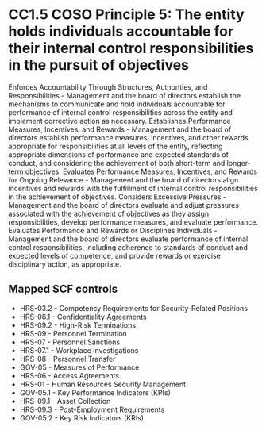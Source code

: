 # CC1.5 COSO Principle 5: The entity holds individuals accountable for their internal control responsibilities in the pursuit of objectives
Enforces Accountability Through Structures, Authorities, and Responsibilities - Management and the board of directors establish the mechanisms to communicate and hold individuals accountable for performance of internal control responsibilities across the entity and implement corrective action as necessary. Establishes Performance Measures, Incentives, and Rewards - Management and the board of directors establish performance measures, incentives, and other rewards appropriate for responsibilities at all levels of the entity, reflecting appropriate dimensions of performance and expected standards of conduct, and considering the achievement of both short-term and longer-term objectives. Evaluates Performance Measures, Incentives, and Rewards for Ongoing Relevance - Management and the board of directors align incentives and rewards with the fulfillment of internal control responsibilities in the achievement of objectives. Considers Excessive Pressures - Management and the board of directors evaluate and adjust pressures associated with the achievement of objectives as they assign responsibilities, develop performance measures, and evaluate performance. Evaluates Performance and Rewards or Disciplines Individuals - Management and the board of directors evaluate performance of internal control responsibilities, including adherence to standards of conduct and expected levels of competence, and provide rewards or exercise disciplinary action, as appropriate.
## Mapped SCF controls
- HRS-03.2 - Competency Requirements for Security-Related Positions
- HRS-06.1 - Confidentiality Agreements
- HRS-09.2 - High-Risk Terminations
- HRS-09 - Personnel Termination
- HRS-07 - Personnel Sanctions
- HRS-07.1 - Workplace Investigations
- HRS-08 - Personnel Transfer
- GOV-05 - Measures of Performance
- HRS-06 - Access Agreements
- HRS-01 - Human Resources Security Management
- GOV-05.1 - Key Performance Indicators (KPIs)
- HRS-09.1 - Asset Collection
- HRS-09.3 - Post-Employment Requirements
- GOV-05.2 - Key Risk Indicators (KRIs)